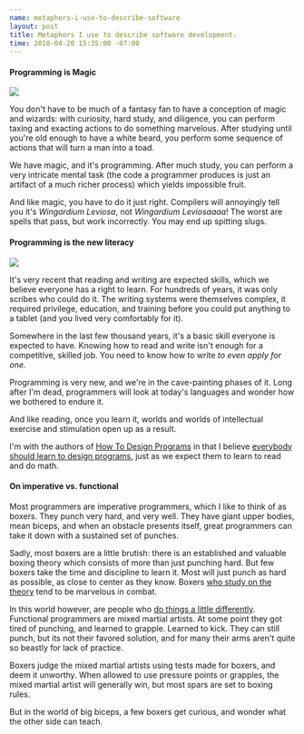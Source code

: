```yaml
--- 
name: metaphors-i-use-to-describe-software
layout: post
title: Metaphors I use to describe software development.
time: 2010-04-20 15:35:00 -07:00
---
```

#### Programming is Magic

[![][1]][2]

You don't have to be much of a fantasy fan to have a conception of magic and 
wizards:  with curiosity, hard study, and diligence, you can perform taxing and
exacting actions to do something marvelous. After studying until you're old
enough to have a white beard, you perform some sequence of actions that will
turn a man into a toad.

We have magic, and it's programming. After much study, you can perform a very
intricate mental task (the code a programmer produces is just an artifact of a
much richer process) which yields impossible fruit.

And like magic, you have to do it just right. Compilers will annoyingly tell
you it's _Wingardium Leviosa_, not _Wingardium Leviosaaaa_! The worst are
spells that pass, but work incorrectly. You may end up spitting slugs.

#### Programming is the new literacy

[![][3]][4]

It's very recent that reading and writing are expected skills, which we
believe everyone has a right to learn. For hundreds of years, it was only
scribes who could do it. The writing systems were themselves complex, it
required privilege, education, and training before you could put anything to a
tablet (and you lived very comfortably for it).

Somewhere in the last few thousand years, it's a basic skill everyone is
expected to have. Knowing how to read and write isn't enough for a
competitive, skilled job. You need to know how to write _to even apply for
one._

Programming is very new, and we're in the cave-painting phases of it. Long
after I'm dead, programmers will look at today's languages and wonder how we
bothered to endure it.

And like reading, once you learn it, worlds and worlds of intellectual
exercise and stimulation open up as a result.

I'm with the authors of [How To Design Programs][5] in that I believe
[everybody should learn to design programs][6], just as we expect them to
learn to read and do math.

#### On imperative vs. functional

Most programmers are imperative programmers, which I like to think of as
boxers. They punch very hard, and very well. They have giant upper bodies,
mean biceps, and when an obstacle presents itself, great programmers can take
it down with a sustained set of punches.

Sadly, most boxers are a little brutish: there is an established and valuable
boxing theory which consists of more than just punching hard. But few boxers
take the time and discipline to learn it. Most will just punch as hard as
possible, as close to center as they know. Boxers [who study on the theory][7]
tend to be marvelous in combat.

In this world however, are people who [do things a little differently][8].
Functional programmers are mixed martial artists. At some point they got tired
of punching, and learned to grapple. Learned to kick. They can still punch,
but its not their favored solution, and for many their arms aren't quite so
beastly for lack of practice.

Boxers judge the mixed martial artists using tests made for boxers, and deem
it unworthy. When allowed to use pressure points or grapples, the mixed
martial artist will generally win, but most spars are set to boxing rules.

But in the world of big biceps, a few boxers get curious, and wonder what the
other side can teach.


   [1]: http://2.bp.blogspot.com/_3ys1dwfzc2w/S86EGolPZCI/AAAAAAAAAD4/W-LrrKN7viQ/s320/SICP_wizard.jpg
   [2]: http://2.bp.blogspot.com/_3ys1dwfzc2w/S86EGolPZCI/AAAAAAAAAD4/W-LrrKN7viQ/s1600/SICP_wizard.jpg
   [3]: http://3.bp.blogspot.com/_3ys1dwfzc2w/S86EHL0yzbI/AAAAAAAAAEA/8GL35J0282U/s320/hieroglyphics01.jpg
   [4]: http://3.bp.blogspot.com/_3ys1dwfzc2w/S86EHL0yzbI/AAAAAAAAAEA/8GL35J0282U/s1600/hieroglyphics01.jpg
   [5]: http://htdp.org/
   [6]: http://htdp.org/2003-09-26/Book/curriculum-Z-H-2.html
   [7]: http://cc2e.com/
   [8]: http://www.ccs.neu.edu/home/matthias/BTLS/
